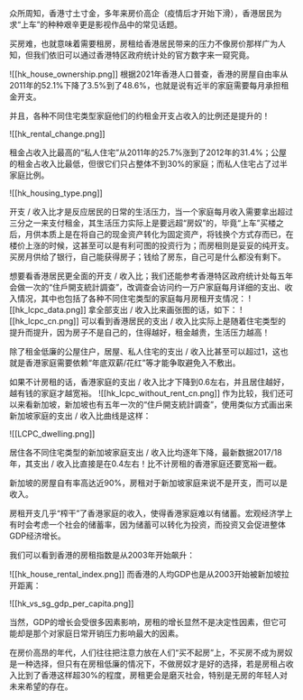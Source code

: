 众所周知，香港寸土寸金，多年来房价高企（疫情后才开始下滑），香港居民为求“上车”的种种艰辛更是影视作品中的常见话题。

买房难，也就意味着需要租房，房租给香港居民带来的压力不像房价那样广为人知，但我们依旧可以通过香港特区政府统计处的官方数字来一窥究竟。

![[hk_house_ownership.png]]
根据2021年香港人口普查，香港的房屋自由率从2011年的52.1%下降了3.5%到了48.6%，也就是说有近半的家庭需要每月承担租金开支。

并且，各种不同住宅类型家庭他们的约租金开支占收入的比例还是提升的！

![[hk_rental_change.png]]

租金占收入比最高的“私人住宅”从2011年的25.7%涨到了2012年的31.4%；公屋的租金占收入比最低，但很它们只占整体不到30%的家庭；而私人住宅占了过半家庭比例。

![[hk_housing_type.png]]

开支 / 收入比才是反应居民的日常的生活压力，当一个家庭每月收入需要拿出超过三分之一来支付租金，其生活压力实际上是要远超“房奴”的，毕竟“上车”买楼之后，月供本质上是在将自己的现金资产转化为固定资产，将钱换个方式存而已，在楼价上涨的时候，这甚至可以是有利可图的投资行为；而房租则是妥妥的纯开支。买房月供给了银行，自己能获得房子；钱给了房东，自己可是什么都没有剩下。

想要看香港居民更全面的开支 / 收入比；我们还能参考香港特区政府统计处每五年会做一次的“住戶開支統計調查”，改调查会访问约一万户家庭每月详细的支出、收入情况，其中也包括了各种不同住宅类型的家庭每月房租开支情况：
![[hk_lcpc_data.png]]
拿全部支出 / 收入比来画张图的话，如下：
![[hk_lcpc_cn.png]]
可以看到香港居民的支出 / 收入比实际上是随着住宅类型的提升而提升，因为房子不是自己的，住得越好，租金越贵，生活压力越高！

除了租金低廉的公屋住户，居屋、私人住宅的支出 / 收入比甚至可以超过1，这也就是香港家庭需要依赖“年底双薪/花红”等才能争取避免入不敷出。

如果不计房租的话，香港家庭的支出 / 收入比才下降到0.6左右，并且居住越好，越有钱的家庭才越宽裕。
![[hk_lcpc_without_rent_cn.png]]
作为比较，我们还可以来看新加坡，新加坡也有五年一次的“住戶開支統計調查”，使用类似方式画出来新加坡家庭的支出 / 收入比曲线是这样：

![[LCPC_dwelling.png]]

居住各不同住宅类型的新加坡家庭支出 / 收入比均逐年下降，最新数据2017/18年，其支出 / 收入比直接是在0.4左右！比不计房租的香港家庭还要宽裕一截。

新加坡的房屋自有率高达近90%，房租对于新加坡家庭来说不是开支，而可以是收入。

房租开支几乎“榨干”了香港家庭的收入，使得香港家庭难以有储蓄。宏观经济学上有时会考虑一个社会的储蓄率，因为储蓄可以转化为投资，而投资又会促进整体GDP经济增长。

我们可以看到香港的房租指数是从2003年开始飙升：

![[hk_house_rental_index.png]]
而香港的人均GDP也是从2003开始被新加坡拉开距离：

![[hk_vs_sg_gdp_per_capita.png]]

当然，GDP的增长会受很多因素影响，房租的增长显然不是决定性因素，但它可能却是那个对家庭日常开销压力影响最大的因素。

在房价高昂的年代，人们往往把注意力放在人们“买不起房”上，不买房不成为房奴是一种选择，但只有在房租低廉的情况下，不做房奴才是好的选择，若是房租占收入比到了香港这样超30%的程度，房租更会是磨灭社会，特别是无房的年轻人对未来希望的存在。

